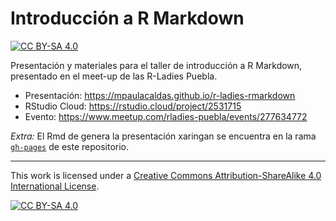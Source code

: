 # Introducción a R Markdown

<!-- badges: start -->
[![CC BY-SA 4.0][cc-by-sa-shield]][cc-by-sa]
<!-- badges: end -->

Presentación y materiales para el taller de introducción a R Markdown, presentado en el meet-up de las R-Ladies Puebla.

- Presentación: <https://mpaulacaldas.github.io/r-ladies-rmarkdown>
- RStudio Cloud: <https://rstudio.cloud/project/2531715>
- Evento: <https://www.meetup.com/rladies-puebla/events/277634772>

*Extra:* El Rmd de genera la presentación xaringan se encuentra en la rama [`gh-pages`](https://mpaulacaldas.github.io/r-ladies-rmarkdown/tree/gh-pages) de este repositorio.

---

This work is licensed under a
[Creative Commons Attribution-ShareAlike 4.0 International License][cc-by-sa].

[![CC BY-SA 4.0][cc-by-sa-image]][cc-by-sa]

[cc-by-sa]: http://creativecommons.org/licenses/by-sa/4.0/
[cc-by-sa-image]: https://licensebuttons.net/l/by-sa/4.0/88x31.png
[cc-by-sa-shield]: https://img.shields.io/badge/License-CC%20BY--SA%204.0-lightgrey.svg
